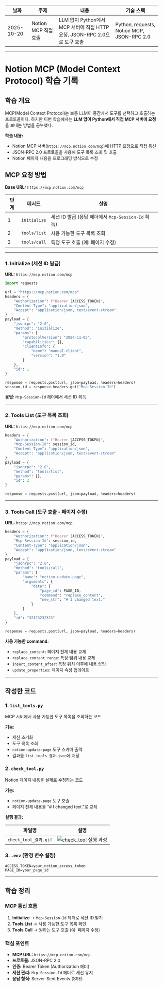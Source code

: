 | 날짜 | 주제 | 내용 | 기술 스택 |
|------|------|------|----------|
| 2025-10-20 | Notion MCP 직접 호출 | LLM 없이 Python에서 MCP 서버에 직접 HTTP 요청, JSON-RPC 2.0으로 도구 호출 | Python, requests, Notion MCP, JSON-RPC 2.0 |

---

# Notion MCP (Model Context Protocol) 학습 기록

## 학습 개요

MCP(Model Context Protocol)는 보통 LLM이 중간에서 도구를 선택하고 호출하는 프로토콜이다. 하지만 이번 학습에서는 **LLM 없이 Python에서 직접 MCP 서버에 요청**을 보내는 방법을 공부했다.

**학습 내용:**
- Notion MCP 서버(`https://mcp.notion.com/mcp`)에 HTTP 요청으로 직접 통신
- JSON-RPC 2.0 프로토콜을 사용해 도구 목록 조회 및 호출
- Notion 페이지 내용을 프로그래밍 방식으로 수정

## MCP 요청 방법

**Base URL:** `https://mcp.notion.com/mcp`

| 단계 | 메서드 | 설명 |
|------|--------|------|
| 1 | `initialize` | 세션 ID 발급 (응답 헤더에서 `Mcp-Session-Id` 획득) |
| 2 | `tools/list` | 사용 가능한 도구 목록 조회 |
| 3 | `tools/call` | 특정 도구 호출 (예: 페이지 수정) |

---

### 1. Initialize (세션 ID 발급)

**URL:** `https://mcp.notion.com/mcp`

```python
import requests

url = "https://mcp.notion.com/mcp"
headers = {
    "Authorization": f"Bearer {ACCESS_TOKEN}",
    "Content-Type": "application/json",
    "Accept": "application/json, text/event-stream"
}
payload = {
    "jsonrpc": "2.0",
    "method": "initialize",
    "params": {
        "protocolVersion": "2024-11-05",
        "capabilities": {},
        "clientInfo": {
            "name": "manual-client",
            "version": "1.0"
        }
    },
    "id": 1
}

response = requests.post(url, json=payload, headers=headers)
session_id = response.headers.get("Mcp-Session-Id")
```

**응답:** `Mcp-Session-Id` 헤더에서 세션 ID 획득

---

### 2. Tools List (도구 목록 조회)

**URL:** `https://mcp.notion.com/mcp`

```python
headers = {
    "Authorization": f"Bearer {ACCESS_TOKEN}",
    "Mcp-Session-Id": session_id,
    "Content-Type": "application/json",
    "Accept": "application/json, text/event-stream"
}
payload = {
    "jsonrpc": "2.0",
    "method": "tools/list",
    "params": {},
    "id": 2
}

response = requests.post(url, json=payload, headers=headers)
```

---

### 3. Tools Call (도구 호출 - 페이지 수정)

**URL:** `https://mcp.notion.com/mcp`

```python
headers = {
    "Authorization": f"Bearer {ACCESS_TOKEN}",
    "Mcp-Session-Id": session_id,
    "Content-Type": "application/json",
    "Accept": "application/json, text/event-stream"
}
payload = {
    "jsonrpc": "2.0",
    "method": "tools/call",
    "params": {
        "name": "notion-update-page",
        "arguments": {
            "data": {
                "page_id": PAGE_ID,
                "command": "replace_content",
                "new_str": "# I changed text."
            }
        }
    },
    "id": "32323232323"
}

response = requests.post(url, json=payload, headers=headers)
```

**사용 가능한 command:**
- `replace_content`: 페이지 전체 내용 교체
- `replace_content_range`: 특정 범위 내용 교체
- `insert_content_after`: 특정 위치 이후에 내용 삽입
- `update_properties`: 페이지 속성 업데이트

---

## 작성한 코드

### 1. `list_tools.py`
MCP 서버에서 사용 가능한 도구 목록을 조회하는 코드

**기능:**
- 세션 초기화
- 도구 목록 조회
- `notion-update-page` 도구 스키마 출력
- 결과를 `list_tools_결과.json`에 저장

### 2. `check_tool.py`
Notion 페이지 내용을 실제로 수정하는 코드

**기능:**
- `notion-update-page` 도구 호출
- 페이지 전체 내용을 "# I changed text."로 교체

**실행 결과:**

| 파일명 | 설명 |
|--------|------|
| `check_tool_결과.gif` | ![check_tool 실행 과정](check_tool_결과.gif) |

### 3. `.env` (환경 변수 설정)

```env
ACCESS_TOKEN=your_notion_access_token
PAGE_ID=your_page_id
```

---

## 학습 정리

### MCP 통신 흐름

1. **Initialize** → `Mcp-Session-Id` 헤더로 세션 ID 받기
2. **Tools List** → 사용 가능한 도구 목록 확인
3. **Tools Call** → 원하는 도구 호출 (예: 페이지 수정)

### 핵심 포인트

- **MCP URL:** `https://mcp.notion.com/mcp`
- **프로토콜:** JSON-RPC 2.0
- **인증:** Bearer Token (Authorization 헤더)
- **세션 관리:** `Mcp-Session-Id` 헤더로 세션 유지
- **응답 형식:** Server-Sent Events (SSE)

